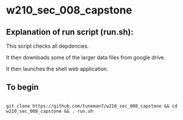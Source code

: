 # w210_sec_008_capstone

## Explanation of run script (run.sh):    

This script checks all depdencies.

It then downloads some of the larger data files from google drive.

It then launches the shell web application.

## To begin

```

git clone https://github.com/tuneman7/w210_sec_008_capstone && cd w210_sec_008_capstone && . run.sh

```


